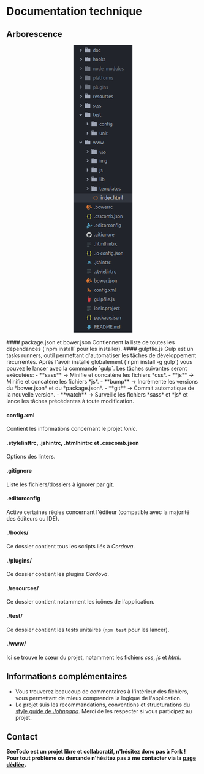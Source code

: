 # Documentation technique

## Arborescence
<p align="center"><img src="arborescence.jpg"/></p>
#### package.json et bower.json
Contiennent la liste de toutes les dépendances (`npm install` pour les installer).
#### gulpflie.js
Gulp est un tasks runners, outil permettant d'automatiser les tâches de développement récurrentes. Après l'avoir installé globalement (`npm install -g gulp`) vous pouvez le lancer avec la commande `gulp`. Les tâches suivantes seront exécutées:
- **sass** -> Minifie et concatène les fichiers *css*.
- **js** -> Minifie et concatène les fichiers *js*.
- **bump** -> Incrémente les versions du *bower.json* et du *package.json*.
- **git** -> Commit automatique de la nouvelle version.
- **watch** -> Surveille les fichiers *sass* et *js* et lance les tâches précédentes à toute modification.

#### config.xml
Contient les informations concernant le projet *Ionic*.
#### .stylelinttrc, .jshintrc, .htmlhintrc et .csscomb.json
Options des linters.
#### .gitignore
Liste les fichiers/dossiers à ignorer par git.
#### .editorconfig
Active certaines règles concernant l'éditeur (compatible avec la majorité des éditeurs ou IDE).
#### ./hooks/
Ce dossier contient tous les scripts liés à *Cordova*.
#### ./plugins/
Ce dossier contient les plugins *Cordova*.
#### ./resources/
Ce dossier contient notamment les icônes de l'application.
#### ./test/
Ce dossier contient les tests unitaires (`npm test` pour les lancer).
#### ./www/
Ici se trouve le cœur du projet, notamment les fichiers *css*, *js* et *html*.

## Informations complémentaires
- Vous trouverez beaucoup de commentaires à l'intérieur des fichiers, vous permettant de mieux comprendre la logique de l'application.
- Le projet suis les recommandations, conventions et structurations du [style guide de *Johnpapa*](https://github.com/johnpapa/angular-styleguide/blob/master/a1/README.md). Merci de les respecter si vous participez au projet.

## Contact
**SeeTodo est un projet libre et collaboratif, n'hésitez donc pas à Fork !**
**Pour tout problème ou demande n'hésitez pas à me contacter via la [page dédiée](https://github.com/Jbz797/SeeTodo/issues).**
